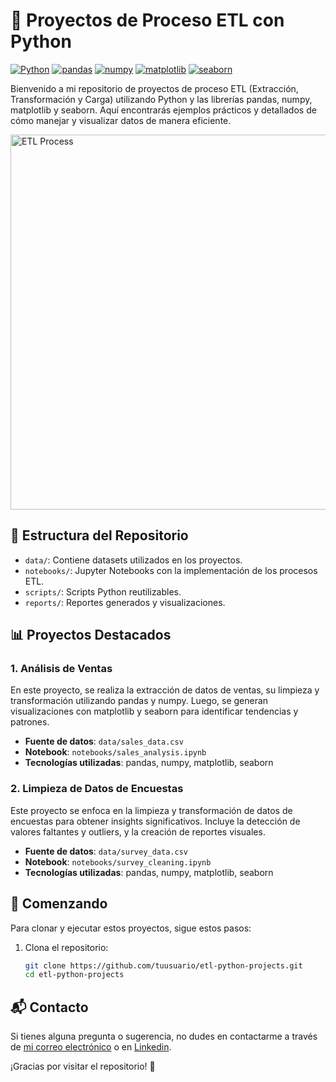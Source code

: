 # 🧪 Proyectos de Proceso ETL con Python

[![Python](https://img.shields.io/badge/Python-3.8+-blue.svg)](https://www.python.org/)
[![pandas](https://img.shields.io/badge/pandas-1.2.0+-yellow.svg)](https://pandas.pydata.org/)
[![numpy](https://img.shields.io/badge/numpy-1.19.5+-orange.svg)](https://numpy.org/)
[![matplotlib](https://img.shields.io/badge/matplotlib-3.3.3+-green.svg)](https://matplotlib.org/)
[![seaborn](https://img.shields.io/badge/seaborn-0.11.1+-blueviolet.svg)](https://seaborn.pydata.org/)

Bienvenido a mi repositorio de proyectos de proceso ETL (Extracción, Transformación y Carga) utilizando Python y las librerías pandas, numpy, matplotlib y seaborn. Aquí encontrarás ejemplos prácticos y detallados de cómo manejar y visualizar datos de manera eficiente.

<img src="https://miimagen.ejemplo.com/etl_process.png" alt="ETL Process" width="600"/>

## 📂 Estructura del Repositorio

- `data/`: Contiene datasets utilizados en los proyectos.
- `notebooks/`: Jupyter Notebooks con la implementación de los procesos ETL.
- `scripts/`: Scripts Python reutilizables.
- `reports/`: Reportes generados y visualizaciones.

## 📊 Proyectos Destacados

### 1. Análisis de Ventas
En este proyecto, se realiza la extracción de datos de ventas, su limpieza y transformación utilizando pandas y numpy. Luego, se generan visualizaciones con matplotlib y seaborn para identificar tendencias y patrones.

- **Fuente de datos**: `data/sales_data.csv`
- **Notebook**: `notebooks/sales_analysis.ipynb`
- **Tecnologías utilizadas**: pandas, numpy, matplotlib, seaborn

### 2. Limpieza de Datos de Encuestas
Este proyecto se enfoca en la limpieza y transformación de datos de encuestas para obtener insights significativos. Incluye la detección de valores faltantes y outliers, y la creación de reportes visuales.

- **Fuente de datos**: `data/survey_data.csv`
- **Notebook**: `notebooks/survey_cleaning.ipynb`
- **Tecnologías utilizadas**: pandas, numpy, matplotlib, seaborn

## 🚀 Comenzando

Para clonar y ejecutar estos proyectos, sigue estos pasos:

1. Clona el repositorio:
   ```bash
   git clone https://github.com/tuusuario/etl-python-projects.git
   cd etl-python-projects

## 📬 Contacto

Si tienes alguna pregunta o sugerencia, no dudes en contactarme a través de [mi correo electrónico](mailto:adriansg1991@gmail.com) o en [Linkedin](https://linkedin.com/in/adriansanchez-garcia/).

¡Gracias por visitar el repositorio! 🚀
